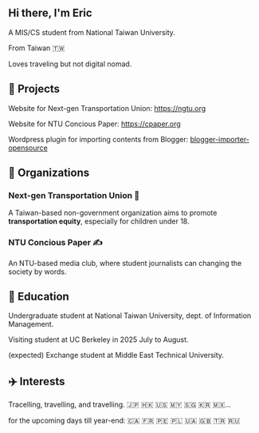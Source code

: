 ## Hi there, I'm Eric

A MIS/CS student from National Taiwan University.

From Taiwan 🇹🇼

Loves traveling but not digital nomad.

## 💼 Projects

Website for Next-gen Transportation Union: https://ngtu.org

Website for NTU Concious Paper: https://cpaper.org

Wordpress plugin for importing contents from Blogger: [blogger-importer-opensource](https://github.com/EricChiu147/blogger-importer-opensource)

## 📍 Organizations

### Next-gen Transportation Union 🚶

A Taiwan-based non-government organization aims to promote **transportation equity**, especially for children under 18.

### NTU Concious Paper ✍️

An NTU-based media club, where student journalists can changing the society by words.

## 📖 Education

Undergraduate student at National Taiwan University, dept. of Information Management.

Visiting student at UC Berkeley in 2025 July to August.

(expected) Exchange student at Middle East Technical University.

## ✈️ Interests

Tracelling, travelling, and travelling.
🇯🇵 🇭🇰 🇺🇸 🇲🇾 🇸🇬 🇰🇷 🇲🇽... 

for the upcoming days till year-end: 🇨🇦 🇫🇷 🇵🇪 🇵🇱 🇺🇦 🇬🇧 🇹🇷 🇷🇺
